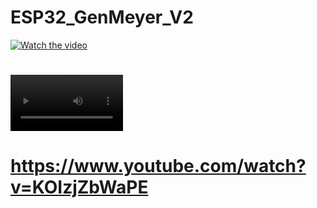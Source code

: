 # ESP32_GenMeyer_V2

[![Watch the video](https://img.youtube.com/vi/KOIzjZbWaPE/maxresdefault.jpg)](https://youtu.be/KOIzjZbWaPE)
# <video src='https://www.youtube.com/watch?v=KOIzjZbWaPE' width=180/>
# https://www.youtube.com/watch?v=KOIzjZbWaPE
